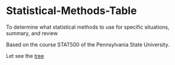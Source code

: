# Statistical-Methods-Table
To determine what statistical methods to use for specific situations, summary, and review  

Based on the course STAT500 of the Pennsylvania State University.

Let see the [tree](https://github.com/TanguyLevent/Statistical-Methods-Table/blob/master/Smart_Methods.Rmd)

